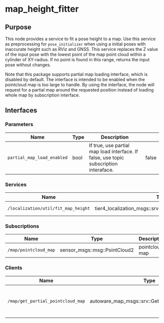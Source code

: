 # map_height_fitter

## Purpose

This node provides a service to fit a pose height to a map.
Use this service as preprocessing for `pose_initializer` when using a initial poses with inaccurate height such as RViz and GNSS.
This service replaces the Z value of the input pose with the lowest point of the map point cloud within a cylinder of XY-radius.
If no point is found in this range, returns the input pose without changes.

Note that this package supports partial map loading interface, which is disabled by default. The interface is intended to be enabled when
the pointcloud map is too large to handle. By using the interface, the node will request for a partial map around the requested position
instead of loading whole map by subscription interface.

## Interfaces

### Parameters

| Name                       | Type | Description                                                                           |       |
| -------------------------- | ---- | ------------------------------------------------------------------------------------- | ----- |
| `partial_map_load_enabled` | bool | If true, use partial map load interface. If false, use topic subscription interaface. | false |

### Services

| Name                                | Type                                                    | Description          |
| ----------------------------------- | ------------------------------------------------------- | -------------------- |
| `/localization/util/fit_map_height` | tier4_localization_msgs::srv::PoseWithCovarianceStamped | pose fitting service |

### Subscriptions

| Name                  | Type                          | Description    |
| --------------------- | ----------------------------- | -------------- |
| `/map/pointcloud_map` | sensor_msgs::msg::PointCloud2 | pointcloud map |

### Clients

| Name                              | Type                                            | Description                                  |
| --------------------------------- | ----------------------------------------------- | -------------------------------------------- |
| `/map/get_partial_pointcloud_map` | autoware_map_msgs::srv::GetPartialPointCloudMap | client for requesting partial pointcloud map |
